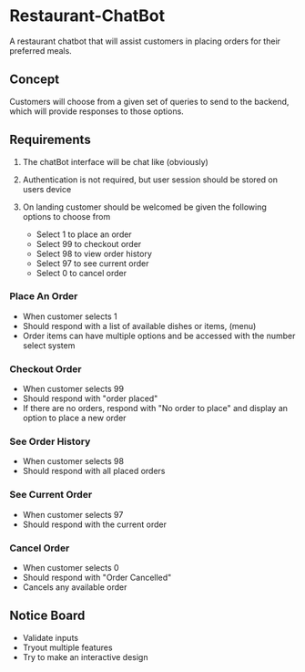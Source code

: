 # Restaurant-ChatBot

A restaurant chatbot that will assist customers in placing orders for their preferred meals.

## Concept

Customers will choose from a given set of queries to send to the backend, which will provide responses to those options.

## Requirements

1. The chatBot interface will be chat like (obviously)
2. Authentication is not required, but user session should be stored on users device
3. On landing customer should be welcomed be given the following options to choose from

    - Select 1 to place an order
    - Select 99 to checkout order
    - Select 98 to view order history
    - Select 97 to see current order
    - Select 0 to cancel order

### Place An Order

- When customer selects 1
- Should respond with a list of available dishes or items, (menu)
- Order items can have multiple options and be accessed with the number select system

### Checkout Order

- When customer selects 99
- Should respond with "order placed"
- If there are no orders, respond with "No order to place" and display an option to place a new order

### See Order History

- When customer selects 98
- Should respond with all placed orders

### See Current Order

- When customer selects 97
- Should respond with the current order

### Cancel Order

- When customer selects 0
- Should respond with "Order Cancelled"
- Cancels any available order

## Notice Board

- Validate inputs
- Tryout multiple features
- Try to make an interactive design
